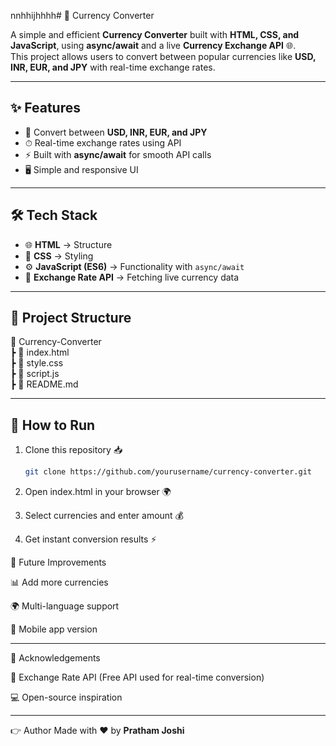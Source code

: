 nnhhijhhhh# 💱 Currency Converter  

A simple and efficient **Currency Converter** built with **HTML, CSS, and JavaScript**, using **async/await** and a live **Currency Exchange API** 🌐.  
This project allows users to convert between popular currencies like **USD, INR, EUR, and JPY** with real-time exchange rates.  

---

## ✨ Features  
- 🔄 Convert between **USD, INR, EUR, and JPY**  
- ⏱ Real-time exchange rates using API  
- ⚡️ Built with **async/await** for smooth API calls  
- 🖥️ Simple and responsive UI  

---

## 🛠️ Tech Stack  
- 🌐 **HTML** → Structure  
- 🎨 **CSS** → Styling  
- ⚙️ **JavaScript (ES6)** → Functionality with `async/await`  
- 📡 **Exchange Rate API** → Fetching live currency data  

---

## 📂 Project Structure

📂 Currency-Converter  
 ┣ 📄 index.html  
 ┣ 📄 style.css  
 ┣ 📄 script.js  
 ┣ 📄 README.md

---

## 🚀 How to Run  
1. Clone this repository 📥  
   ```bash
   git clone https://github.com/yourusername/currency-converter.git

2. Open index.html in your browser 🌍


3. Select currencies and enter amount 💰


4. Get instant conversion results ⚡



🔮 Future Improvements

📊 Add more currencies

🌍 Multi-language support

📱 Mobile app version



---

🙌 Acknowledgements

📡 Exchange Rate API (Free API used for real-time conversion)

💻 Open-source inspiration



---

👉 Author 
Made with ♥️ by **Pratham Joshi**
